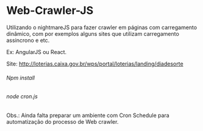# Web-Crawler-JS
Utilizando o nightmareJS para fazer crawler em páginas com carregamento dinâmico, com por exemplos alguns sites que utilizam carregamento assincrono e etc.

Ex: AngularJS ou React.

Site: http://loterias.caixa.gov.br/wps/portal/loterias/landing/diadesorte

###### Npm install
###### node cron.js

Obs.: Ainda falta preparar um ambiente com Cron Schedule para automatização do processo de Web crawler.
